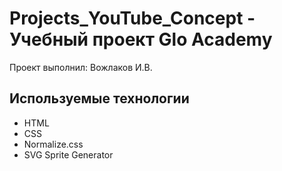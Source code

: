 # Projects_YouTube_Concept - Учебный проект Glo Academy
Проект выполнил: Вожлаков И.В.

## Используемые технологии
- HTML
- CSS
- Normalize.css
- SVG Sprite Generator
